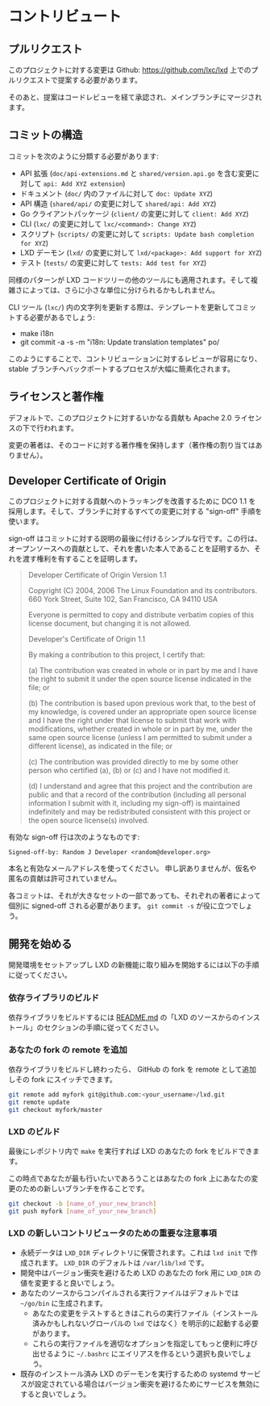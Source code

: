 # コントリビュート
<!-- Contributing -->
## プルリクエスト <!-- Pull requests -->
<!--
Changes to this project should be proposed as pull requests on Github
at: <https://github.com/lxc/lxd>
-->
このプロジェクトに対する変更は Github: <https://github.com/lxc/lxd> 上でのプルリクエストで提案する必要があります。

<!--
Proposed changes will then go through code review there and once acked,
be merged in the main branch.
-->
そのあと、提案はコードレビューを経て承認され、メインブランチにマージされます。

## コミットの構造 <!-- Commit structure -->
<!--
Separate commits should be used for:
-->
コミットを次のように分類する必要があります:

<!--
 - API extension (`api: Add XYZ extension`, contains `doc/api-extensions.md` and `shared/version.api.go`)
 - Documentation (`doc: Update XYZ` for files in `doc/`)
 - API structure (`shared/api: Add XYZ` for changes to `shared/api/`)
 - Go client package (`client: Add XYZ` for changes to `client/`)
 - CLI (`lxc/<command>: Change XYZ` for changes to `lxc/`)
 - Scripts (`scripts: Update bash completion for XYZ` for changes to `scripts/`)
 - LXD daemon (`lxd/<package>: Add support for XYZ` for changes to `lxd/`)
 - Tests (`tests: Add test for XYZ` for changes to `tests/`)
-->
 - API 拡張 (`doc/api-extensions.md` と `shared/version.api.go` を含む変更に対して `api: Add XYZ extension`)
 - ドキュメント (`doc/` 内のファイルに対して `doc: Update XYZ`)
 - API 構造 (`shared/api/` の変更に対して `shared/api: Add XYZ`)
 - Go クライアントパッケージ (`client/` の変更に対して `client: Add XYZ`)
 - CLI (`lxc/` の変更に対して `lxc/<command>: Change XYZ`)
 - スクリプト (`scripts/` の変更に対して `scripts: Update bash completion for XYZ`)
 - LXD デーモン (`lxd/` の変更に対して `lxd/<package>: Add support for XYZ`)
 - テスト (`tests/` の変更に対して `tests: Add test for XYZ`)

<!--
The same kind of pattern extends to the other tools in the LXD code tree
and depending on complexity, things may be split into even smaller chunks.
-->
同様のパターンが LXD コードツリーの他のツールにも適用されます。そして複雑さによっては、さらに小さな単位に分けられるかもしれません。

<!--
When updating strings in the CLI tool (`lxc/`), you may need a commit to update the templates:
-->
CLI ツール (`lxc/`) 内の文字列を更新する際は、テンプレートを更新してコミットする必要があるでしょう:
 - make i18n
 - git commit -a -s -m "i18n: Update translation templates" po/

<!--
This structure makes it easier for contributions to be reviewed and also
greatly simplifies the process of backporting fixes to stable branches.
-->
このようにすることで、コントリビューションに対するレビューが容易になり、stable ブランチへバックポートするプロセスが大幅に簡素化されます。

## ライセンスと著作権 <!-- License and copyright -->

<!--
By default, any contribution to this project is made under the Apache
2.0 license.
-->
デフォルトで、このプロジェクトに対するいかなる貢献も Apache 2.0 ライセンスの下で行われます。

<!--
The author of a change remains the copyright holder of their code
(no copyright assignment).
-->
変更の著者は、そのコードに対する著作権を保持します（著作権の割り当てはありません）。

## Developer Certificate of Origin
<!--
To improve tracking of contributions to this project we use the DCO 1.1
and use a "sign-off" procedure for all changes going into the branch.
-->
このプロジェクトに対する貢献へのトラッキングを改善するために DCO 1.1 を採用します。そして、ブランチに対するすべての変更に対する "sign-off" 手順を使います。

<!--
The sign-off is a simple line at the end of the explanation for the
commit which certifies that you wrote it or otherwise have the right
to pass it on as an open-source contribution.
-->
sign-off はコミットに対する説明の最後に付けるシンプルな行です。この行は、オープンソースへの貢献として、それを書いた本人であることを証明するか、それを渡す権利を有することを証明します。

> Developer Certificate of Origin
> Version 1.1
>
> Copyright (C) 2004, 2006 The Linux Foundation and its contributors.
> 660 York Street, Suite 102,
> San Francisco, CA 94110 USA
>
> Everyone is permitted to copy and distribute verbatim copies of this
> license document, but changing it is not allowed.
>
> Developer's Certificate of Origin 1.1
>
> By making a contribution to this project, I certify that:
>
> (a) The contribution was created in whole or in part by me and I
>     have the right to submit it under the open source license
>     indicated in the file; or
>
> (b) The contribution is based upon previous work that, to the best
>     of my knowledge, is covered under an appropriate open source
>     license and I have the right under that license to submit that
>     work with modifications, whether created in whole or in part
>     by me, under the same open source license (unless I am
>     permitted to submit under a different license), as indicated
>     in the file; or
>
> (c) The contribution was provided directly to me by some other
>     person who certified (a), (b) or (c) and I have not modified
>     it.
>
> (d) I understand and agree that this project and the contribution
>     are public and that a record of the contribution (including all
>     personal information I submit with it, including my sign-off) is
>     maintained indefinitely and may be redistributed consistent with
>     this project or the open source license(s) involved.

<!--
An example of a valid sign-off line is:
-->
有効な sign-off 行は次のようなものです:

```
Signed-off-by: Random J Developer <random@developer.org>
```

<!--
Use your real name and a valid e-mail address.
Sorry, no pseudonyms or anonymous contributions are allowed.
-->
本名と有効なメールアドレスを使ってください。
申し訳ありませんが、仮名や匿名の貢献は許可されていません。

<!--
We also require each commit be individually signed-off by their author,
even when part of a larger set. You may find `git commit -s` useful.
-->
各コミットは、それが大きなセットの一部であっても、それぞれの著者によって個別に signed-off される必要があります。
`git commit -s` が役に立つでしょう。

## 開発を始める <!-- Getting Started Developing -->

<!--
Follow the steps below to set up your development environment to get started working on new features for LXD.
-->
開発環境をセットアップし LXD の新機能に取り組みを開始するには以下の手順に従ってください。

### 依存ライブラリのビルド <!-- Building Dependencies -->

<!--
To build dependencies, you can follow the instructions in [the README.md](index.md) under the "Installing LXD from Source" section.
-->
依存ライブラリをビルドするには [README.md](index.md) の「LXD のソースからのインストール」のセクションの手順に従ってください。

### あなたの fork の remote を追加 <!-- Adding Your Fork Remote -->

<!--
After building your dependencies, you can now add your GitHub fork as a remote and switch to it:
-->
依存ライブラリをビルドし終わったら、 GitHub の fork を remote として追加しその fork  にスイッチできます。
```bash
git remote add myfork git@github.com:<your_username>/lxd.git
git remote update
git checkout myfork/master
```

### LXD のビルド <!-- Building LXD -->

<!--
Finally, you should be able to `make` inside the repository and build your fork of the project.
-->
最後にレポジトリ内で `make` を実行すれば LXD のあなたの fork をビルドできます。

<!--
At this point, you would most likely want to create a new branch for your changes on your fork:
-->
この時点であなたが最も行いたいであろうことはあなたの fork 上にあなたの変更のための新しいブランチを作ることです。

```bash
git checkout -b [name_of_your_new_branch]
git push myfork [name_of_your_new_branch]
```

### LXD の新しいコントリビュータのための重要な注意事項 <!-- Important Notes for New LXD Contributors -->

- 永続データは `LXD_DIR` ディレクトリに保管されます。これは `lxd init` で作成されます。 `LXD_DIR` のデフォルトは `/var/lib/lxd` です。 <!-- Persistent data is stored in the `LXD_DIR` directory which is generated by `lxd init`. The `LXD_DIR` defaults to `/var/lib/lxd`. -->
- 開発中はバージョン衝突を避けるため LXD のあなたの fork 用に `LXD_DIR` の値を変更すると良いでしょう。 <!-- As you develop, you may want to change the `LXD_DIR` for your fork of LXD so as to avoid version conflicts. -->
- あなたのソースからコンパイルされる実行ファイルはデフォルトでは `~/go/bin` に生成されます。 <!-- Binaries compiled from your source will be generated in the `~/go/bin` directory by default. -->
    - あなたの変更をテストするときはこれらの実行ファイル（インストール済みかもしれないグローバルの `lxd` ではなく）を明示的に起動する必要があります。 <!-- You will need to explicitly invoke these binaries (not the global `lxd` you may have installed) when testing your changes. -->
    - これらの実行ファイルを適切なオプションを指定してもっと便利に呼び出せるように `~/.bashrc` にエイリアスを作るという選択も良いでしょう。 <!-- You may choose to create an alias in your `~/.bashrc` to call these binaries with the appropriate flags more conveniently. -->
- 既存のインストール済み LXD のデーモンを実行するための systemd サービスが設定されている場合はバージョン衝突を避けるためにサービスを無効にすると良いでしょう。 <!-- If you have a systemd service configured to run the LXD daemon from a previous installation of LXD, you may want to disable it to avoid version conflicts. -->
